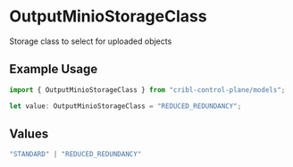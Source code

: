 # OutputMinioStorageClass

Storage class to select for uploaded objects

## Example Usage

```typescript
import { OutputMinioStorageClass } from "cribl-control-plane/models";

let value: OutputMinioStorageClass = "REDUCED_REDUNDANCY";
```

## Values

```typescript
"STANDARD" | "REDUCED_REDUNDANCY"
```